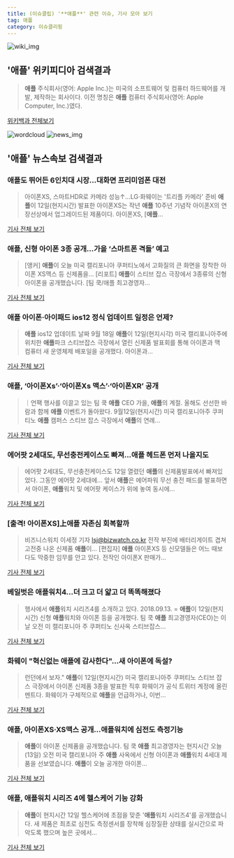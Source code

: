 ```yaml
---
title: (이슈클립) '**애플**' 관련 이슈, 기사 모아 보기
tag: 애플
category: 이슈클리핑
---
```

![wiki_img](https://user-images.githubusercontent.com/42597476/44503234-41136a80-a6d0-11e8-9071-6fc6418eafe4.png)
## **'**애플**'** 위키피디아 검색결과
>**애플** 주식회사(영어: Apple Inc.)는 미국의 소프트웨어 및 컴퓨터 하드웨어를 개발, 제작하는 회사이다. 이전 명칭은 **애플** 컴퓨터 주식회사(영어: Apple Computer, Inc.)였다.

<a href="https://ko.wikipedia.org/wiki/애플" target="_blank">위키백과 전체보기</a>

![wordcloud](https://s3.ap-northeast-2.amazonaws.com/lyrics101-wordcloud/2018-09-13-1536800826.png)
![news_img](https://user-images.githubusercontent.com/42597476/44507050-1206f400-a6e4-11e8-8d98-7ffbfebb353f.png)
## **'**애플**'** 뉴스속보 검색결과
### **애플**도 뛰어든 6인치대 시장…대화면 프리미엄폰 대전

>아이폰XS, 스마트HDR로 카메라 성능↑…LG·화웨이는 '트리플 카메라' 준비 **애플**이 12일(현지시간) 발표한 아이폰XS는 작년 **애플** 10주년 기념작 아이폰X의 연장선상에서 업그레이드된 제품이다. 아이폰XS, [**애플**...

<a href="http://app.yonhapnews.co.kr/YNA/Basic/SNS/r.aspx?c=AKR20180913024700017&did=1195m" target="_blank">기사 전체 보기</a>

### **애플**, 신형 아이폰 3종 공개…가을 ‘스마트폰 격돌’ 예고

>[앵커] **애플**이 오늘 미국 캘리포니아 쿠퍼티노에서 고화질의 큰 화면을 장착한 아이폰 XS맥스 등 신제품을... [리포트] **애플**이 스티브 잡스 극장에서 3종류의 신형 아이폰을 공개했습니다. [팀 쿡/애플 최고경영자...

<a href="http://news.kbs.co.kr/news/view.do?ncd=4037965&ref=A" target="_blank">기사 전체 보기</a>

### **애플** 아이폰·아이패드 ios12 정식 업데이트 일정은 언제?

>**애플** ios12 업데이트 날짜 9월 18일  **애플**이 12일(현지시각) 미국 캘리포니아주에 위치한 **애플**파크 스티브잡스 극장에서 열린 신제품 발표회를 통해 아이폰과 맥 컴퓨터 새 운영체제 배포일을 공개했다. 아이폰과...

<a href="http://news20.busan.com/controller/newsController.jsp?newsId=20180913000014" target="_blank">기사 전체 보기</a>

### **애플**, ‘아이폰Xs’·‘아이폰Xs 맥스’·‘아이폰XR’ 공개

>｜언팩 행사를 이끌고 있는 팀 쿡 **애플** CEO 가을, **애플**의 계절. 올해도 선선한 바람과 함께 **애플** 이벤트가 돌아왔다. 9월12일(현지시간) 미국 캘리포니아주 쿠퍼티노 **애플** 캠퍼스 스티브 잡스 극장에서 **애플**의 연례...

<a href="http://www.bloter.net/archives/319432" target="_blank">기사 전체 보기</a>

### 에어팟 2세대도, 무선충전케이스도 빠져...**애플** 헤드폰 먼저 나올지도

>에어팟 2세대도, 무선충전케이스도 12일 열렸던 **애플**의 신제품발표에서 빠져있었다. 그동안 에어팟 2세대에... 앞서 **애플**은 에어파워 무선 충전 패드를 발표하면서 아이폰, **애플**워치 및 에어팟 케이스가 위에 놓여 동시에...

<a href="http://www.vop.co.kr/A00001331019.html" target="_blank">기사 전체 보기</a>

### [출격! 아이폰XS]上**애플** 자존심 회복할까

>비즈니스워치 이세정 기자 lsj@bizwatch.co.kr 전작 부진에 배터리게이트 겹쳐 고전중 나온 신제품   **애플**이... [편집자]   **애플** 아이폰XS 등 신모델들은 어느 때보다도 막중한 임무를 안고 있다. 전작인 아이폰X 판매가...

<a href="http://news.bizwatch.co.kr/article/mobile/2018/09/12/0022/naver" target="_blank">기사 전체 보기</a>

### 베일벗은 **애플**워치4…더 크고 더 얇고 더 똑똑해졌다

>행사에서 **애플**워치 시리즈4를 소개하고 있다. 2018.09.13. = **애플**이 12일(현지시간) 신형 **애플**워치와 아이폰 등을 공개했다. 팀 쿡 **애플** 최고경영자(CEO)는 이날 오전 미 캘리포니아 주 쿠퍼티노 신사옥 스티브잡스...

<a href="http://www.newsis.com/view/?id=NISX20180913_0000417309&cID=10101&pID=10100" target="_blank">기사 전체 보기</a>

### 화웨이 "혁신없는 **애플**에 감사한다"…새 아이폰에 독설?

>런던에서 보자." **애플**이 12일(현지시간) 미국 캘리포니아주 쿠퍼티노 스티브 잡스 극장에서 아이폰 신제품 3종을 발표한 직후 화웨이가 공식 트위터 계정에 올린 멘트다. 화웨이가 구체적으로 **애플**을 언급하거나, 이번...

<a href="http://view.asiae.co.kr/news/view.htm?idxno=2018091309400952918" target="_blank">기사 전체 보기</a>

### **애플**, 아이폰XS·XS맥스 공개…**애플**워치에 심전도 측정기능

>**애플**이 아이폰 신제품을 공개했습니다. 팀 쿡 **애플** 최고경영자는 현지시간 오늘(13일) 오전 미국 캘리포니아 주 **애플** 사옥에서 신형 아이폰과 **애플**워치 4세대 제품을 선보였습니다. **애플**이 오늘 공개한 아이폰...

<a href="https://news.sbs.co.kr/news/endPage.do?news_id=N1004932401&plink=ORI&cooper=NAVER" target="_blank">기사 전체 보기</a>

### **애플**, **애플**워치 시리즈 4에 헬스케어 기능 강화

>**애플**이 현지시간 12일 헬스케어에 초점을 맞춘 '**애플**워치 시리즈4'를 공개했습니다. 새 제품은 최초로 심전도 측정센서를 장착해 심장질환 상태를 실시간으로 파악도록 했으며 높은 곳에서...

<a href="http://imnews.imbc.com/news/2018/world/article/4821662_22675.html" target="_blank">기사 전체 보기</a>


